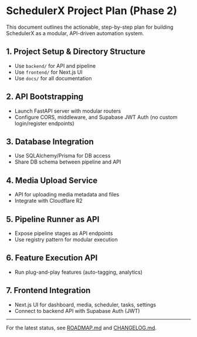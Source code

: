 # SchedulerX Project Plan (Phase 2)

This document outlines the actionable, step-by-step plan for building SchedulerX as a modular, API-driven automation system.

## 1. Project Setup & Directory Structure
- Use `backend/` for API and pipeline
- Use `frontend/` for Next.js UI
- Use `docs/` for all documentation

## 2. API Bootstrapping
- Launch FastAPI server with modular routers
- Configure CORS, middleware, and Supabase JWT Auth (no custom login/register endpoints)

## 3. Database Integration
- Use SQLAlchemy/Prisma for DB access
- Share DB schema between pipeline and API

## 4. Media Upload Service
- API for uploading media metadata and files
- Integrate with Cloudflare R2

## 5. Pipeline Runner as API
- Expose pipeline stages as API endpoints
- Use registry pattern for modular execution

## 6. Feature Execution API
- Run plug-and-play features (auto-tagging, analytics)

## 7. Frontend Integration
- Next.js UI for dashboard, media, scheduler, tasks, settings
- Connect to backend API with Supabase Auth (JWT)

---

For the latest status, see [ROADMAP.md](./ROADMAP.md) and [CHANGELOG.md](./CHANGELOG.md).